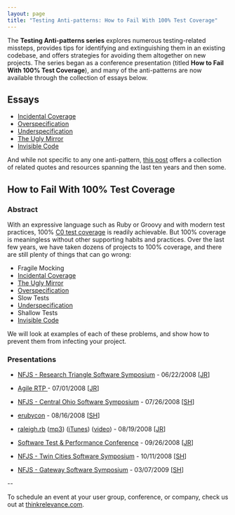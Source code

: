 ```yaml
---
layout: page
title: "Testing Anti-patterns: How to Fail With 100% Test Coverage"
---
```


The **Testing Anti-patterns series** explores numerous testing-related missteps, provides tips for identifying and extinguishing them in an existing codebase, and offers strategies for avoiding them altogether on new projects.  The series began as a conference presentation (titled **How to Fail With 100% Test Coverage**), and many of the anti-patterns are now available through the collection of essays below.

## Essays

* [Incidental Coverage](http://jasonrudolph.com/blog/2008/06/17/testing-anti-patterns-incidental-coverage/ "jasonrudolph.com/blog - Testing Anti-patterns: Incidental Coverage")
* [Overspecification](http://jasonrudolph.com/blog/2008/07/01/testing-anti-patterns-overspecification/ "jasonrudolph.com/blog - Testing Anti-patterns: Overspecification")
* [Underspecification](http://jasonrudolph.com/blog/2008/07/08/testing-anti-patterns-underspecification/ "jasonrudolph.com/blog - Testing Anti-patterns: Underspecification")
* [The Ugly Mirror](http://jasonrudolph.com/blog/2008/07/30/testing-anti-patterns-the-ugly-mirror/ "jasonrudolph.com/blog - Testing Anti-patterns: The Ugly Mirror")
* [Invisible Code](http://jasonrudolph.com/blog/2008/08/18/testing-anti-patterns-invisible-code/ "jasonrudolph.com/blog - Testing Anti-patterns Potpourri - Quotes, Resources, and Collective Wisdom")

And while not specific to any one anti-pattern, [this post](http://jasonrudolph.com/blog/2008/10/07/testing-anti-patterns-potpourri-quotes-resources-and-collective-wisdom/ "jasonrudolph.com/blog - Testing Anti-patterns: Invisible Code") offers a collection of related quotes and resources spanning the last ten years and then some.

## How to Fail With 100% Test Coverage

### Abstract

With an expressive language such as Ruby or Groovy and with modern test practices, 100% <a href="http://jasonrudolph.com/blog/2008/06/10/a-brief-discussion-of-code-coverage-types/">C0 test coverage</a> is readily achievable. But 100% coverage is meaningless without other supporting habits and practices. Over the last few years, we have taken dozens of projects to 100% coverage, and there are still plenty of things that can go wrong:

* Fragile Mocking
* [Incidental Coverage](http://jasonrudolph.com/blog/2008/06/17/testing-anti-patterns-incidental-coverage/ "jasonrudolph.com/blog - Testing Anti-patterns: Incidental Coverage")
* [The Ugly Mirror](http://jasonrudolph.com/blog/2008/07/30/testing-anti-patterns-the-ugly-mirror/ "jasonrudolph.com/blog - Testing Anti-patterns: The Ugly Mirror")
* [Overspecification](http://jasonrudolph.com/blog/2008/07/01/testing-anti-patterns-overspecification/ "jasonrudolph.com/blog - Testing Anti-patterns: Overspecification")
* Slow Tests
* [Underspecification](http://jasonrudolph.com/blog/2008/07/08/testing-anti-patterns-underspecification/ "jasonrudolph.com/blog - Testing Anti-patterns: Underspecification")
* Shallow Tests
* [Invisible Code](http://jasonrudolph.com/blog/2008/08/18/testing-anti-patterns-invisible-code/ "jasonrudolph.com/blog - Testing Anti-patterns: Invisible Code")

We will look at examples of each of these problems, and show how to prevent them from infecting your project.

### Presentations

* [NFJS - Research Triangle Software Symposium](http://www.nofluffjuststuff.com/show_session_view.jsp?presentationId=10357&amp;showId=130 "How to Fail With 100% Test Coverage - Research Triangle Software Symposium - June 22, 2008") - 06/22/2008 [[JR](http://jasonrudolph.com/about.html "Jason Rudolph")]

* [Agile RTP ](http://agile.meetup.com/29/calendar/7707801/ "How to Fail With 100% Test Coverage -  Agile RTP (ARTp) (Raleigh, NC)") - 07/01/2008 [[JR](http://jasonrudolph.com/about.html "Jason Rudolph")]

* [NFJS - Central Ohio Software Symposium](http://www.nofluffjuststuff.com/show_session_view.jsp?showId=126&amp;presentationId=11528 "How to Fail With 100% Test Coverage - Central Ohio Software Symposium - July 26, 2008") - 07/26/2008 [[SH](https://twitter.com/stuarthalloway "Stuart Halloway")]

* [erubycon](http://erubycon.com/schedule.html "How to Fail With 100% Test Coverage - erubycon 2008") - 08/16/2008 [[SH](https://twitter.com/stuarthalloway "Stuart Halloway")]

* [raleigh.rb](http://ruby.meetup.com/3/calendar/7849526/ "How to Fail With 100% Test Coverage - The Raleigh-area Ruby Brigade (raleigh.rb) (Raleigh, NC)") ([mp3](http://feeds.feedburner.com/~r/raleighrb/~5/369954390/2008-08-19_how_to_fail.mp3 "MP3 Audio of 'How to Fail With 100% Test Coverage' presented at raleigh.rb on 08/19/2008")) ([iTunes](http://phobos.apple.com/WebObjects/MZStore.woa/wa/viewPodcast?i=34717809&amp;id=273853776 "raleigh.rb Podcast on iTunes - 'How to Fail With 100% Test Coverage' presented at raleigh.rb on 08/19/2008")) ([video](http://jasonrudolph.com/blog/2008/09/09/audio-video-slides-how-to-fail-with-100-test-coverage-at-raleighrb/ "jasonrudolph/blog - Audio, Video, Slides: How to Fail With 100% Test Coverage at raleigh.rb")) - 08/19/2008 [[JR](http://jasonrudolph.com/about.html "Jason Rudolph")]

* [Software Test & Performance Conference](http://www.stpcon.com/conferenceday3pm.html#906 "How to Fail With 100% Test Coverage -  Software Test &amp; Performance") - 09/26/2008 [[JR](http://jasonrudolph.com/about.html "Jason Rudolph")]

* [NFJS - Twin Cities Software Symposium](http://www.nofluffjuststuff.com/show_session_view.jsp?presentationId=11948&showId=149 "How to Fail With 100% Test Coverage - Twin Cities Software Symposium - July 26, 2008") - 10/11/2008 [[SH](https://twitter.com/stuarthalloway "Stuart Halloway")]

* [NFJS - Gateway Software Symposium](http://www.nofluffjuststuff.com/show_session_view.jsp?presentationId=13026&showId=183 "How to Fail With 100% Test Coverage - Gateway Software Symposium - March 7, 2009") - 03/07/2009 [[SH](https://twitter.com/stuarthalloway "Stuart Halloway")]

--

To schedule an event at your user group, conference, or company, check us out at [thinkrelevance.com](http://thinkrelevance.com "Relevance: Agile Development, Consulting and Training").
